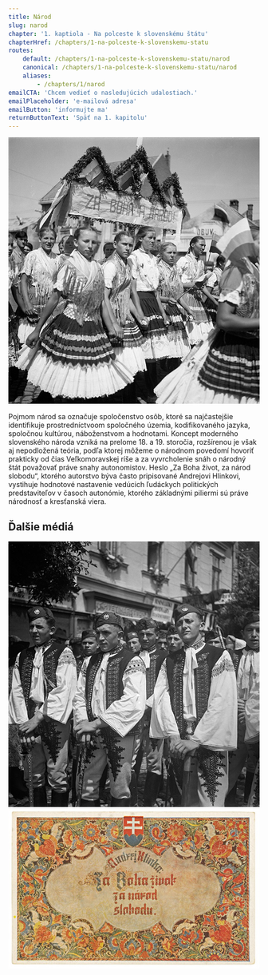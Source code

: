 ```yaml
---
title: Národ
slug: narod
chapter: '1. kaptiola - Na polceste k slovenskému štátu'
chapterHref: /chapters/1-na-polceste-k-slovenskemu-statu
routes:
    default: /chapters/1-na-polceste-k-slovenskemu-statu/narod
    canonical: /chapters/1-na-polceste-k-slovenskemu-statu/narod
    aliases:
        - /chapters/1/narod
emailCTA: 'Chcem vedieť o nasledujúcich udalostiach.'
emailPlaceholder: 'e-mailová adresa'
emailButton: 'informujte ma'
returnButtonText: 'Späť na 1. kapitolu'
---
```


[![Jozef Cincík: Dr. Jozef Tiso v Michalovciach. Dievčatá v sprievode. 1939. SNA, Bratislava – fond STK](SVK_TMP.131.jpeg)](http://www.webumenia.sk/dielo/SVK:TMP.131?collection=82)

<span class="drop-cap">P</span>ojmom národ sa označuje spoločenstvo osôb, ktoré sa najčastejšie identifikuje prostredníctvoom spoločného územia, kodifikovaného jazyka, spoločnou kultúrou, náboženstvom a hodnotami. Koncept moderného slovenského národa vzniká na prelome 18. a 19. storočia, rozšírenou je však aj nepodložená teória, podľa ktorej môžeme o národnom povedomí hovoriť prakticky od čias Veľkomoravskej ríše a za vyvrcholenie snáh o národný štát považovať práve snahy autonomistov. Heslo „Za Boha život, za národ slobodu“, ktorého autorstvo býva často pripisované Andrejovi Hlinkovi, vystihuje hodnotové nastavenie vedúcich ľudáckych politických predstaviteľov v časoch autonómie, ktorého základnými piliermi sú práve národnosť a kresťanská viera. 

## Ďalšie médiá
[![Neznámy autor: Z prehliadky Hlinkovej mládeže v Trenčíne. 1939. SNA, Bratislava – fond STK](SVK_TMP.133.jpeg)](http://www.webumenia.sk/dielo/SVK:TMP.133?collection=82)
[![Štefan Leonard Kostelníček: Za Boha život, za národ slobodu! 1939. Pohľadnica. MMB, Bratislava](SVK_TMP.132.jpeg)](http://www.webumenia.sk/dielo/SVK:TMP.132?collection=82)